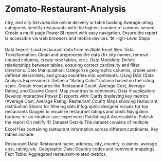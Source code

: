 # Zomato-Restaurant-Analysis
ntry, and city
Services like online delivery or table booking
Average rating categories
Identify restaurants with the highest number of cuisines served.
Create a multi-page Power BI report with easy navigation.
Ensure the report is accessible via web browsers and mobile devices.
🛠 High-Level Steps

Data Import: Load restaurant data from multiple Excel files.
Data Transformation: Clean and preprocess the data (fix city names, remove unused columns, create new tables, etc.).
Data Modeling: Define relationships between tables, ensuring correct cardinality and filter directions.
Data Manipulation: Categorize geographic columns, create user-defined hierarchies, and group countries into continents.
Using DAX (Data Analysis Expressions):
Define a "Rating Color" column based on the rating scale.
Create measures like Restaurant Count, Average Cost, Average Rating, and Cuisine Count.
Map countries to continents.
Data Visualization: Develop interactive Power BI reports with:
Cards displaying key metrics (Average Cost, Average Rating, Restaurant Count)
Maps showing restaurant distribution
Slicers for filtering data
Infographic designer visuals for top restaurants
Gauges to visualize restaurant ratings and costs
Navigation buttons for an intuitive user experience
Publishing & Accessibility:
Publish the report On netlify
🏗 Dataset Details The dataset consists of multiple Excel files containing restaurant information across different continents. Key tables include:

Restaurant Data: Restaurant name, address, city, country, cuisines, average cost, rating, etc.
Geographic Data: Country codes and continent mappings.
Fact Table: Aggregated restaurant-related metrics.
